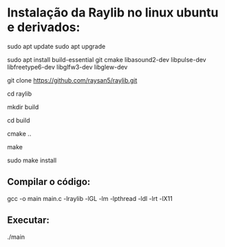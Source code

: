 # Instalação da Raylib no linux ubuntu e derivados: 

sudo apt update
sudo apt upgrade


sudo apt install build-essential git cmake libasound2-dev libpulse-dev libfreetype6-dev libglfw3-dev libglew-dev


git clone https://github.com/raysan5/raylib.git

cd raylib

mkdir build

cd build

cmake ..

make

sudo make install

## Compilar o código:

gcc -o main main.c -lraylib -lGL -lm -lpthread -ldl -lrt -lX11

## Executar:

./main

